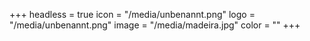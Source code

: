 +++
headless = true
icon = "/media/unbenannt.png"
logo = "/media/unbenannt.png"
image = "/media/madeira.jpg"
color = ""
+++
